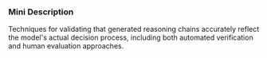 ### Mini Description

Techniques for validating that generated reasoning chains accurately reflect the model's actual decision process, including both automated verification and human evaluation approaches.
